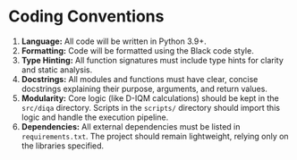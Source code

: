# Coding Conventions

1.  **Language:** All code will be written in Python 3.9+.
2.  **Formatting:** Code will be formatted using the Black code style.
3.  **Type Hinting:** All function signatures must include type hints for clarity and static analysis.
4.  **Docstrings:** All modules and functions must have clear, concise docstrings explaining their purpose, arguments, and return values.
5.  **Modularity:** Core logic (like D-IQM calculations) should be kept in the `src/diqa` directory. Scripts in the `scripts/` directory should import this logic and handle the execution pipeline.
6.  **Dependencies:** All external dependencies must be listed in `requirements.txt`. The project should remain lightweight, relying only on the libraries specified.
